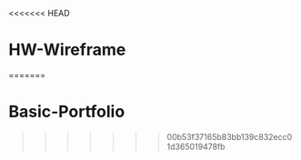 <<<<<<< HEAD
# HW-Wireframe
=======
# Basic-Portfolio
>>>>>>> 00b53f37165b83bb139c832ecc01d365019478fb
